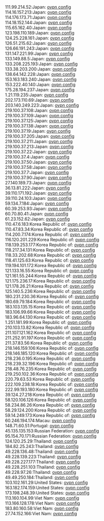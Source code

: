 111.99.214.52:Japan: [ovpn config](vpn/111_99_214_52.ovpn)  
114.16.157.213:Japan: [ovpn config](vpn/114_16_157_213.ovpn)  
114.176.173.71:Japan: [ovpn config](vpn/114_176_173_71.ovpn)  
114.18.152.144:Japan: [ovpn config](vpn/114_18_152_144.ovpn)  
115.65.162.40:Japan: [ovpn config](vpn/115_65_162_40.ovpn)  
123.198.110.189:Japan: [ovpn config](vpn/123_198_110_189.ovpn)  
124.25.228.161:Japan: [ovpn config](vpn/124_25_228_161.ovpn)  
126.51.215.62:Japan: [ovpn config](vpn/126_51_215_62.ovpn)  
126.66.191.243:Japan: [ovpn config](vpn/126_66_191_243.ovpn)  
131.147.221.99:Japan: [ovpn config](vpn/131_147_221_99.ovpn)  
133.149.88.5:Japan: [ovpn config](vpn/133_149_88_5.ovpn)  
133.208.225.193:Japan: [ovpn config](vpn/133_208_225_193.ovpn)  
133.38.203.200:Japan: [ovpn config](vpn/133_38_203_200.ovpn)  
138.64.142.228:Japan: [ovpn config](vpn/138_64_142_228.ovpn)  
153.163.183.240:Japan: [ovpn config](vpn/153_163_183_240.ovpn)  
153.222.40.140:Japan: [ovpn config](vpn/153_222_40_140.ovpn)  
175.28.194.237:Japan: [ovpn config](vpn/175_28_194_237.ovpn)  
1.21.119.235:Japan: [ovpn config](vpn/1_21_119_235.ovpn)  
202.173.110.69:Japan: [ovpn config](vpn/202_173_110_69.ovpn)  
203.140.249.223:Japan: [ovpn config](vpn/203_140_249_223.ovpn)  
219.100.37.108:Japan: [ovpn config](vpn/219_100_37_108.ovpn)  
219.100.37.109:Japan: [ovpn config](vpn/219_100_37_109.ovpn)  
219.100.37.125:Japan: [ovpn config](vpn/219_100_37_125.ovpn)  
219.100.37.138:Japan: [ovpn config](vpn/219_100_37_138.ovpn)  
219.100.37.19:Japan: [ovpn config](vpn/219_100_37_19.ovpn)  
219.100.37.205:Japan: [ovpn config](vpn/219_100_37_205.ovpn)  
219.100.37.211:Japan: [ovpn config](vpn/219_100_37_211.ovpn)  
219.100.37.213:Japan: [ovpn config](vpn/219_100_37_213.ovpn)  
219.100.37.22:Japan: [ovpn config](vpn/219_100_37_22.ovpn)  
219.100.37.4:Japan: [ovpn config](vpn/219_100_37_4.ovpn)  
219.100.37.50:Japan: [ovpn config](vpn/219_100_37_50.ovpn)  
219.100.37.58:Japan: [ovpn config](vpn/219_100_37_58.ovpn)  
219.100.37.7:Japan: [ovpn config](vpn/219_100_37_7.ovpn)  
219.100.37.90:Japan: [ovpn config](vpn/219_100_37_90.ovpn)  
27.140.189.73:Japan: [ovpn config](vpn/27_140_189_73.ovpn)  
36.13.81.222:Japan: [ovpn config](vpn/36_13_81_222.ovpn)  
39.110.171.192:Japan: [ovpn config](vpn/39_110_171_192.ovpn)  
39.110.24.103:Japan: [ovpn config](vpn/39_110_24_103.ovpn)  
59.134.7.184:Japan: [ovpn config](vpn/59_134_7_184.ovpn)  
60.39.253.93:Japan: [ovpn config](vpn/60_39_253_93.ovpn)  
60.70.80.41:Japan: [ovpn config](vpn/60_70_80_41.ovpn)  
61.23.152.62:Japan: [ovpn config](vpn/61_23_152_62.ovpn)  
110.47.6.183:Korea Republic of: [ovpn config](vpn/110_47_6_183.ovpn)  
110.47.83.34:Korea Republic of: [ovpn config](vpn/110_47_83_34.ovpn)  
114.200.7.174:Korea Republic of: [ovpn config](vpn/114_200_7_174.ovpn)  
116.120.201.229:Korea Republic of: [ovpn config](vpn/116_120_201_229.ovpn)  
118.139.253.177:Korea Republic of: [ovpn config](vpn/118_139_253_177.ovpn)  
118.217.34.131:Korea Republic of: [ovpn config](vpn/118_217_34_131.ovpn)  
118.33.202.68:Korea Republic of: [ovpn config](vpn/118_33_202_68.ovpn)  
118.41.125.63:Korea Republic of: [ovpn config](vpn/118_41_125_63.ovpn)  
119.194.101.172:Korea Republic of: [ovpn config](vpn/119_194_101_172.ovpn)  
121.133.16.55:Korea Republic of: [ovpn config](vpn/121_133_16_55.ovpn)  
121.161.55.244:Korea Republic of: [ovpn config](vpn/121_161_55_244.ovpn)  
121.175.236.17:Korea Republic of: [ovpn config](vpn/121_175_236_17.ovpn)  
121.178.26.21:Korea Republic of: [ovpn config](vpn/121_178_26_21.ovpn)  
125.140.5.236:Korea Republic of: [ovpn config](vpn/125_140_5_236.ovpn)  
180.231.230.36:Korea Republic of: [ovpn config](vpn/180_231_230_36.ovpn)  
180.69.79.184:Korea Republic of: [ovpn config](vpn/180_69_79_184.ovpn)  
183.103.135.15:Korea Republic of: [ovpn config](vpn/183_103_135_15.ovpn)  
183.106.99.66:Korea Republic of: [ovpn config](vpn/183_106_99_66.ovpn)  
183.96.64.130:Korea Republic of: [ovpn config](vpn/183_96_64_130.ovpn)  
1.251.181.99:Korea Republic of: [ovpn config](vpn/1_251_181_99.ovpn)  
210.103.13.82:Korea Republic of: [ovpn config](vpn/210_103_13_82.ovpn)  
211.107.121.162:Korea Republic of: [ovpn config](vpn/211_107_121_162.ovpn)  
211.252.91.197:Korea Republic of: [ovpn config](vpn/211_252_91_197.ovpn)  
211.37.83.56:Korea Republic of: [ovpn config](vpn/211_37_83_56.ovpn)  
218.146.159.106:Korea Republic of: [ovpn config](vpn/218_146_159_106.ovpn)  
218.146.185.120:Korea Republic of: [ovpn config](vpn/218_146_185_120.ovpn)  
218.236.0.195:Korea Republic of: [ovpn config](vpn/218_236_0_195.ovpn)  
218.239.32.196:Korea Republic of: [ovpn config](vpn/218_239_32_196.ovpn)  
218.48.76.235:Korea Republic of: [ovpn config](vpn/218_48_76_235.ovpn)  
219.250.102.36:Korea Republic of: [ovpn config](vpn/219_250_102_36.ovpn)  
220.79.63.53:Korea Republic of: [ovpn config](vpn/220_79_63_53.ovpn)  
222.109.238.18:Korea Republic of: [ovpn config](vpn/222_109_238_18.ovpn)  
222.99.193.180:Korea Republic of: [ovpn config](vpn/222_99_193_180.ovpn)  
39.124.27.218:Korea Republic of: [ovpn config](vpn/39_124_27_218.ovpn)  
58.120.106.126:Korea Republic of: [ovpn config](vpn/58_120_106_126.ovpn)  
58.234.86.26:Korea Republic of: [ovpn config](vpn/58_234_86_26.ovpn)  
58.29.124.200:Korea Republic of: [ovpn config](vpn/58_29_124_200.ovpn)  
59.14.249.173:Korea Republic of: [ovpn config](vpn/59_14_249_173.ovpn)  
60.246.194.174:Macau: [ovpn config](vpn/60_246_194_174.ovpn)  
148.71.60.51:Portugal: [ovpn config](vpn/148_71_60_51.ovpn)  
45.135.135.153:Russian Federation: [ovpn config](vpn/45_135_135_153.ovpn)  
95.154.70.171:Russian Federation: [ovpn config](vpn/95_154_70_171.ovpn)  
124.120.25.29:Thailand: [ovpn config](vpn/124_120_25_29.ovpn)  
184.82.25.243:Thailand: [ovpn config](vpn/184_82_25_243.ovpn)  
49.228.136.48:Thailand: [ovpn config](vpn/49_228_136_48.ovpn)  
49.228.139.223:Thailand: [ovpn config](vpn/49_228_139_223.ovpn)  
49.228.227.177:Thailand: [ovpn config](vpn/49_228_227_177.ovpn)  
49.228.251.103:Thailand: [ovpn config](vpn/49_228_251_103.ovpn)  
49.228.97.26:Thailand: [ovpn config](vpn/49_228_97_26.ovpn)  
49.49.250.184:Thailand: [ovpn config](vpn/49_49_250_184.ovpn)  
103.102.161.29:United States: [ovpn config](vpn/103_102_161_29.ovpn)  
163.182.174.159:United States: [ovpn config](vpn/163_182_174_159.ovpn)  
173.198.248.39:United States: [ovpn config](vpn/173_198_248_39.ovpn)  
113.160.104.99:Viet Nam: [ovpn config](vpn/113_160_104_99.ovpn)  
113.166.128.178:Viet Nam: [ovpn config](vpn/113_166_128_178.ovpn)  
183.80.160.58:Viet Nam: [ovpn config](vpn/183_80_160_58.ovpn)  
27.74.152.166:Viet Nam: [ovpn config](vpn/27_74_152_166.ovpn)  
